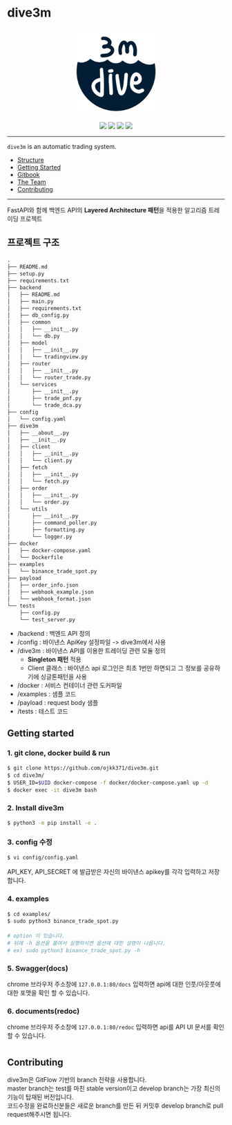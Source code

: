 # dive3m
<p align="center">
    <img src="./assets/logo.png", height="200x">
</p>  

<p align="center">
  <img src="https://img.shields.io/badge/python-3.9.x-blue?style=flat-square">
  <img src="https://img.shields.io/badge/fastapi-0.78.0-green?style=flat-square">
  <img src="https://img.shields.io/badge/ccxt-1.84.27-green?style=flat-square">
  <a href="https://github.com/ccxt/ccxt/wiki/Exchange-Markets">
      <img src="https://img.shields.io/badge/exchanges-115-green?style=flat-square">
  </a>
</p>  
  
----

`dive3m` is an automatic trading system.  

<!-- toc -->
- [Structure](#프로젝트-구조)
- [Getting Started](#getting-started)
- [Gitbook](#gitbook)
- [The Team](#the-team)
- [Contributing](#contributing)
<!-- tocstop -->

----

FastAPI와 함께 백엔드 API의 **Layered Architecture 패턴**을 적용한 알고리즘 트레이딩 프로젝트  

## 프로젝트 구조
```
.
├── README.md
├── setup.py
├── requirements.txt
├── backend
│   ├── README.md
│   ├── main.py
│   ├── requirements.txt
│   ├── db_config.py
│   ├── common
│   │   ├── __init__.py
│   │   └── db.py
│   ├── model
│   │   ├── __init__.py
│   │   └── tradingview.py
│   ├── router
│   │   ├── __init__.py
│   │   └── router_trade.py
│   └── services
│       ├── __init__.py
│       ├── trade_pnf.py
│       └── trade_dca.py
├── config
│   └── config.yaml
├── dive3m
│   ├── __about__.py
│   ├── __init__.py
│   ├── client
│   │   ├── __init__.py
│   │   └── client.py
│   ├── fetch
│   │   ├── __init__.py
│   │   └── fetch.py
│   ├── order
│   │   ├── __init__.py
│   │   └── order.py
│   └── utils
│       ├── __init__.py
│       ├── command_poller.py
│       ├── formatting.py
│       └── logger.py
├── docker
│   ├── docker-compose.yaml
│   └── Dockerfile
├── examples
│   └── binance_trade_spot.py
├── payload
│   ├── order_info.json
│   ├── webhook_example.json
│   └── webhook_format.json
└── tests
    ├── config.py
    └── test_server.py
```

- /backend : 백엔드 API 정의
- /config : 바이낸스 ApiKey 설정파일 -> dive3m에서 사용
- /dive3m : 바이낸스 API를 이용한 트레이딩 관련 모듈 정의
  - **Singleton 패턴** 적용
  - Client 클래스 : 바이낸스 api 로그인은 최초 1번만 하면되고 그 정보를 공유하기에 싱글톤패턴을 사용
- /docker : 서비스 컨테이너 관련 도커파일
- /examples : 샘플 코드
- /payload : request body 샘플
- /tests : 테스트 코드


## Getting started
### 1. git clone, docker build & run
```bash
$ git clone https://github.com/ojkk371/dive3m.git
$ cd dive3m/
$ USER_ID=$UID docker-compose -f docker/docker-compose.yaml up -d
$ docker exec -it dive3m bash
```

### 2. Install dive3m
```bash
$ python3 -m pip install -e .
```

### 3. config 수정
```bash
$ vi config/config.yaml
```  
API_KEY, API_SECRET 에 발급받은 자신의 바이낸스 apikey를 각각 입력하고 저장합니다.  


### 4. examples
```bash
$ cd examples/
$ sudo python3 binance_trade_spot.py

# option 이 있습니다.
# 뒤에 -h 옵션을 붙여서 실행하시면 옵션에 대한 설명이 나옵니다.
# ex) sudo python3 binance_trade_spot.py -h
```

### 5. Swagger(docs)  
chrome 브라우저 주소창에 `127.0.0.1:80/docs` 입력하면 api에 대한 인풋/아웃풋에 대한 포맷을 확인 할 수 있습니다.   


### 6. documents(redoc)
chrome 브라우저 주소창에 `127.0.0.1:80/redoc` 입력하면 api를 API UI 문서를 확인할 수 있습니다.  

#
## Contributing
dive3m은 GitFlow 기반의 branch 전략을 사용합니다.  
master branch는 test를 마친 stable version이고 develop branch는 가장 최신의 기능이 탑재된 버전입니다.  
코드수정을 완료하신분들은 새로운 branch를 만든 뒤 커밋후 develop branch로 pull request해주시면 됩니다.  
